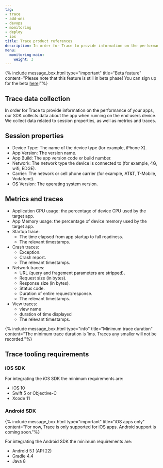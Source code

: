 ```yaml
---
tag:
- trace
- add-ons
- devops
- monitoring
- deploy
- ios
title: Trace product references
description: In order for Trace to provide information on the performance of your apps, our SDK collects data about the app when running on the end users device. We collect data related to session properties, as well as metrics and traces.
menu:
  monitoring-main:
    weight: 3
---
```


{% include message_box.html type="important" title="Beta feature" content="Please note that this feature is still in beta phase! You can sign up for the beta [here](https://www.bitrise.io/add-ons/trace-mobile-monitoring)!"%}

## Trace data collection

In order for Trace to provide information on the performance of your apps, our SDK collects data about the app when running on the end users device. We collect data related to session properties, as well as metrics and traces.

## Session properties

- Device Type: The name of the device type (for example, iPhone X).
- App Version: The version name.
- App Build: The app version code or build number.
- Network: The network type the device is connected to (for example, 4G, wifi, EDGE).
- Carrier: The network or cell phone carrier (for example, AT&T, T-Mobile, Vodafone).
- OS Version: The operating system version.

## Metrics and traces

- Application CPU usage: the percentage of device CPU used by the target app.
- App Memory usage: the percentage of device memory used by the target app.
- Startup trace:
   - The time elapsed from app startup to full readiness.
   - The relevant timestamps.
- Crash traces:
   - Exception.
   - Crash report.
   - The relevant timestamps.
- Network traces:
   - URL (query and fragement parameters are stripped).
   - Request size (in bytes).
   - Response size (in bytes).
   - Status code.
   - Duration of entire request/response.
   - The relevant timestamps.
- View traces:
   - view name
   - duration of time displayed
   - The relevant timestamps.

{% include message_box.html type="info" title="Minimum trace duration" content="The minimum trace duration is 1ms. Traces any smaller will not be recorded."%}

## Trace tooling requirements

### iOS SDK

For integrating the iOS SDK the minimum requirements are:

- iOS 10
- Swift 5 or Objective-C
- Xcode 11

### Android SDK

{% include message_box.html type="important" title="iOS apps only" content="For now, Trace is only supported for iOS apps. Android support is coming soon."%}

For integrating the Android SDK the minimum requirements are:

- Android 5.1 (API 22)
- Gradle 4.4
- Java 8